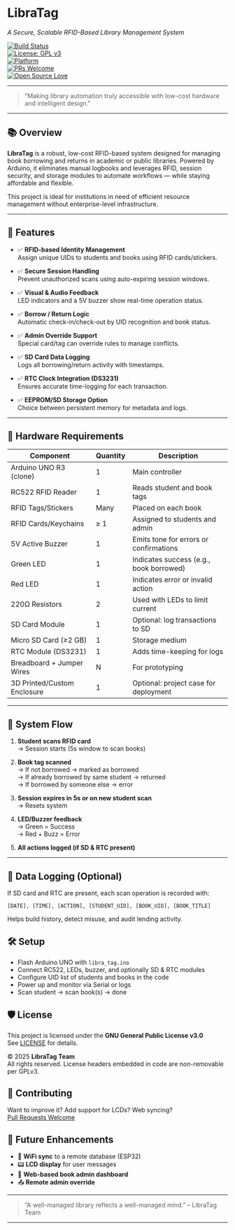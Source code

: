 # LibraTag  
*A Secure, Scalable RFID-Based Library Management System*

[![Build Status](https://img.shields.io/badge/build-passing-brightgreen.svg)](https://github.com/LibraTag/LibraTag/actions)  
[![License: GPL v3](https://img.shields.io/badge/License-GPLv3-blue.svg)](https://www.gnu.org/licenses/gpl-3.0.en.html)  
[![Platform](https://img.shields.io/badge/platform-Arduino-orange.svg)](https://www.arduino.cc/)  
[![PRs Welcome](https://img.shields.io/badge/PRs-welcome-brightgreen.svg)](https://github.com/shadow-leaked/LibraTag/pulls)  
[![Open Source Love](https://img.shields.io/badge/open%20source-%E2%9D%A4-red.svg)](https://opensource.org)

---

> “Making library automation truly accessible with low-cost hardware and intelligent design.”

---

## 📚 Overview

**LibraTag** is a robust, low-cost RFID-based system designed for managing book borrowing and returns in academic or public libraries. Powered by Arduino, it eliminates manual logbooks and leverages RFID, session security, and storage modules to automate workflows — while staying affordable and flexible.

This project is ideal for institutions in need of efficient resource management without enterprise-level infrastructure.

---

## 🔑 Features

- ✅ **RFID-based Identity Management**  
  Assign unique UIDs to students and books using RFID cards/stickers.

- ✅ **Secure Session Handling**  
  Prevent unauthorized scans using auto-expiring session windows.

- ✅ **Visual & Audio Feedback**  
  LED indicators and a 5V buzzer show real-time operation status.

- ✅ **Borrow / Return Logic**  
  Automatic check-in/check-out by UID recognition and book status.

- ✅ **Admin Override Support**  
  Special card/tag can override rules to manage conflicts.

- ✅ **SD Card Data Logging**  
  Logs all borrowing/return activity with timestamps.

- ✅ **RTC Clock Integration (DS3231)**  
  Ensures accurate time-logging for each transaction.

- ✅ **EEPROM/SD Storage Option**  
  Choice between persistent memory for metadata and logs.

---

## 🔧 Hardware Requirements

| Component               | Quantity | Description                                |
|------------------------|----------|--------------------------------------------|
| Arduino UNO R3 (clone) | 1        | Main controller                            |
| RC522 RFID Reader      | 1        | Reads student and book tags                |
| RFID Tags/Stickers     | Many     | Placed on each book                        |
| RFID Cards/Keychains   | ≥ 1      | Assigned to students and admin             |
| 5V Active Buzzer       | 1        | Emits tone for errors or confirmations     |
| Green LED              | 1        | Indicates success (e.g., book borrowed)    |
| Red LED                | 1        | Indicates error or invalid action          |
| 220Ω Resistors         | 2        | Used with LEDs to limit current            |
| SD Card Module         | 1        | Optional: log transactions to SD           |
| Micro SD Card (≥2 GB)  | 1        | Storage medium                             |
| RTC Module (DS3231)    | 1        | Adds time-keeping for logs                 |
| Breadboard + Jumper Wires| N      | For prototyping                            |
| 3D Printed/Custom Enclosure | 1   | Optional: project case for deployment      |

---

## 🚦 System Flow

1. **Student scans RFID card**  
   → Session starts (5s window to scan books)

2. **Book tag scanned**  
   → If not borrowed → marked as borrowed  
   → If already borrowed by same student → returned  
   → If borrowed by someone else → error

3. **Session expires in 5s or on new student scan**  
   → Resets system

4. **LED/Buzzer feedback**  
   → Green = Success  
   → Red + Buzz = Error

5. **All actions logged (if SD & RTC present)**

---

## 💾 Data Logging (Optional)

If SD card and RTC are present, each scan operation is recorded with:

```csv
[DATE], [TIME], [ACTION], [STUDENT_UID], [BOOK_UID], [BOOK_TITLE]
```

Helps build history, detect misuse, and audit lending activity.

## 🛠 Setup

- Flash Arduino UNO with `libra_tag.ino`
- Connect RC522, LEDs, buzzer, and optionally SD & RTC modules
- Configure UID list of students and books in the code
- Power up and monitor via Serial or logs
- Scan student → scan book(s) → done

## 🛡 License

This project is licensed under the **GNU General Public License v3.0**  
See [LICENSE](./LICENSE) for details.

© 2025 **LibraTag Team**  
All rights reserved. License headers embedded in code are non-removable per GPLv3.

## 🙌 Contributing

Want to improve it? Add support for LCDs? Web syncing?  
[Pull Requests Welcome](https://github.com/shadow-leaked/LibraTag/pulls)

## 📌 Future Enhancements

- 🔗 **WiFi sync** to a remote database (ESP32)
- 📟 **LCD display** for user messages
- 🧪 **Web-based book admin dashboard**
- 📤 **Remote admin override**

---
> “A well-managed library reflects a well-managed mind.” – LibraTag Team
---

